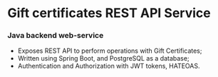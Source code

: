 # Gift certificates REST API Service

### Java backend web-service
* Exposes REST API to perform operations with Gift Certificates;
* Written using Spring Boot, and PostgreSQL as a database;
* Authentication and Authorization with JWT tokens, HATEOAS.
